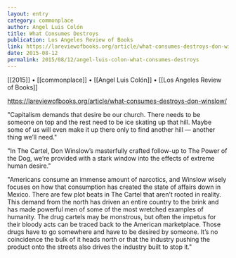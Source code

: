 ```yaml
---
layout: entry
category: commonplace
author: Angel Luis Colón
title: What Consumes Destroys
publication: Los Angeles Review of Books
link: https://lareviewofbooks.org/article/what-consumes-destroys-don-winslow/
date: 2015-08-12
permalink: 2015/08/12/angel-luis-colon-what-consumes-destroys
---
```


[[2015]] • [[commonplace]] • [[Angel Luis Colón]] • [[Los Angeles Review of Books]]

https://lareviewofbooks.org/article/what-consumes-destroys-don-winslow/

"Capitalism demands that desire be our church. There needs to be someone on top and the rest need to be ice skating up that hill. Maybe some of us will even make it up there only to find another hill — another thing we’ll need."

"In The Cartel, Don Winslow’s masterfully crafted follow-up to The Power of the Dog, we’re provided with a stark window into the effects of extreme human desire."

"Americans consume an immense amount of narcotics, and Winslow wisely focuses on how that consumption has created the state of affairs down in Mexico. There are few plot beats in The Cartel that aren’t rooted in reality. This demand from the north has driven an entire country to the brink and has made powerful men of some of the most wretched examples of humanity. The drug cartels may be monstrous, but often the impetus for their bloody acts can be traced back to the American marketplace. Those drugs have to go somewhere and have to be desired by someone. It’s no coincidence the bulk of it heads north or that the industry pushing the product onto the streets also drives the industry built to stop it."
